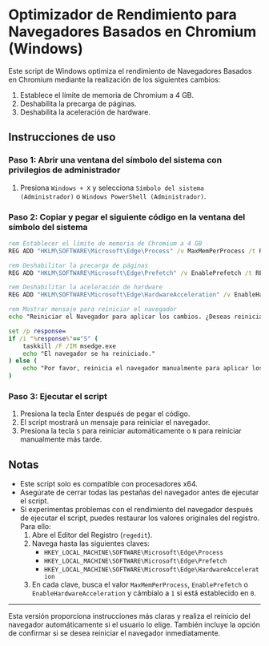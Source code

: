 

# Optimizador de Rendimiento para Navegadores Basados en Chromium (Windows)

Este script de Windows optimiza el rendimiento de Navegadores Basados en Chromium mediante la realización de los siguientes cambios:

1. Establece el límite de memoria de Chromium a 4 GB.
2. Deshabilita la precarga de páginas.
3. Deshabilita la aceleración de hardware.

## Instrucciones de uso

### Paso 1: Abrir una ventana del símbolo del sistema con privilegios de administrador
1. Presiona `Windows + X` y selecciona `Símbolo del sistema (Administrador)` o `Windows PowerShell (Administrador)`.

### Paso 2: Copiar y pegar el siguiente código en la ventana del símbolo del sistema

```cmd
rem Establecer el límite de memoria de Chromium a 4 GB
REG ADD "HKLM\SOFTWARE\Microsoft\Edge\Process" /v MaxMemPerProcess /t REG_DWORD /d 4096 /f

rem Deshabilitar la precarga de páginas
REG ADD "HKLM\SOFTWARE\Microsoft\Edge\Prefetch" /v EnablePrefetch /t REG_DWORD /d 0 /f

rem Deshabilitar la aceleración de hardware
REG ADD "HKLM\SOFTWARE\Microsoft\Edge\HardwareAcceleration" /v EnableHardwareAcceleration /t REG_DWORD /d 0 /f

rem Mostrar mensaje para reiniciar el navegador
echo "Reiniciar el Navegador para aplicar los cambios. ¿Deseas reiniciar ahora? (S/N)"

set /p response=
if /i "%response%"=="S" (
    taskkill /F /IM msedge.exe
    echo "El navegador se ha reiniciado."
) else (
    echo "Por favor, reinicia el navegador manualmente para aplicar los cambios."
)
```

### Paso 3: Ejecutar el script
1. Presiona la tecla Enter después de pegar el código.
2. El script mostrará un mensaje para reiniciar el navegador.
3. Presiona la tecla `S` para reiniciar automáticamente o `N` para reiniciar manualmente más tarde.

## Notas

- Este script solo es compatible con procesadores x64.
- Asegúrate de cerrar todas las pestañas del navegador antes de ejecutar el script.
- Si experimentas problemas con el rendimiento del navegador después de ejecutar el script, puedes restaurar los valores originales del registro. Para ello:
  1. Abre el Editor del Registro (`regedit`).
  2. Navega hasta las siguientes claves:
     - `HKEY_LOCAL_MACHINE\SOFTWARE\Microsoft\Edge\Process`
     - `HKEY_LOCAL_MACHINE\SOFTWARE\Microsoft\Edge\Prefetch`
     - `HKEY_LOCAL_MACHINE\SOFTWARE\Microsoft\Edge\HardwareAcceleration`
  3. En cada clave, busca el valor `MaxMemPerProcess`, `EnablePrefetch` o `EnableHardwareAcceleration` y cámbialo a `1` si está establecido en `0`.

---

Esta versión proporciona instrucciones más claras y realiza el reinicio del navegador automáticamente si el usuario lo elige. También incluye la opción de confirmar si se desea reiniciar el navegador inmediatamente.
